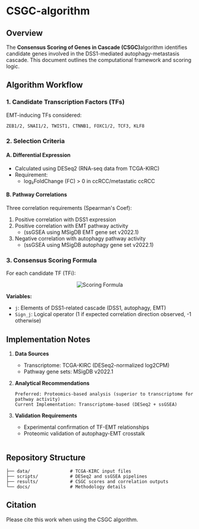 # CSGC-algorithm

## Overview
The ​**Consensus Scoring of Genes in Cascade (CSGC)**​ algorithm identifies candidate genes involved in the DSS1-mediated autophagy-metastasis cascade. This document outlines the computational framework and scoring logic.

## Algorithm Workflow

### 1. Candidate Transcription Factors (TFs)
EMT-inducing TFs considered:
```plaintext
ZEB1/2, SNAI1/2, TWIST1, CTNNB1, FOXC1/2, TCF3, KLF8
```

### 2. Selection Criteria
#### A. Differential Expression
- Calculated using DESeq2 (RNA-seq data from TCGA-KIRC)
- Requirement: 
  - log₂FoldChange (FC) > 0 in ccRCC/metastatic ccRCC

#### B. Pathway Correlations
Three correlation requirements (Spearman's Coef):
1. Positive correlation with DSS1 expression
2. Positive correlation with EMT pathway activity 
   - (ssGSEA using MSigDB EMT gene set v2022.1)
3. Negative correlation with autophagy pathway activity
   - (ssGSEA using MSigDB autophagy gene set v2022.1)

### 3. Consensus Scoring Formula
For each candidate TF (TFi):

<p align="center">
  <img src="https://latex.codecogs.com/svg.image?CSGC(TF_i)&space;=&space;\sum_{j=1}^{n}&space;\left(&space;\frac{FC(TF_i)}{\max(FC)}&space;\times&space;Coef_j(TF_i)&space;\times&space;Sign_j&space;\right)&space;" title="Scoring Formula" />
</p>

**Variables:**
- `j`: Elements of DSS1-related cascade (DSS1, autophagy, EMT)
- `Sign_j`: Logical operator (1 if expected correlation direction observed, -1 otherwise)

## Implementation Notes
1. ​**Data Sources**
   - Transcriptome: TCGA-KIRC (DESeq2-normalized log2CPM)
   - Pathway gene sets: MSigDB v2022.1

2. ​**Analytical Recommendations**
   ```plaintext
   Preferred: Proteomics-based analysis (superior to transcriptome for pathway activity)
   Current Implementation: Transcriptome-based (DESeq2 + ssGSEA)
   ```

3. ​**Validation Requirements**
   - Experimental confirmation of TF-EMT relationships
   - Proteomic validation of autophagy-EMT crosstalk
   ```

## Repository Structure
```
├── data/               # TCGA-KIRC input files
├── scripts/            # DESeq2 and ssGSEA pipelines
├── results/            # CSGC scores and correlation outputs
└── docs/               # Methodology details
```

## Citation
Please cite this work when using the CSGC algorithm. 
